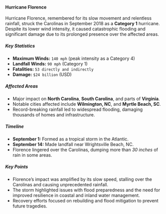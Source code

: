 #### Hurricane Florence

Hurricane Florence, remembered for its slow movement and relentless rainfall, struck the Carolinas in September 2018 as a **Category 1** hurricane. Despite its lower wind intensity, it caused catastrophic flooding and significant damage due to its prolonged presence over the affected areas.

##### Key Statistics

- **Maximum Winds:** `140 mph` (peak intensity as a Category 4)
- **Landfall Winds:** `90 mph` (Category 1)
- **Fatalities:** `53 directly and indirectly`
- **Damage:** `$24 billion` (USD)

##### Affected Areas

- Major impact on **North Carolina**, **South Carolina**, and parts of **Virginia**.
- Notable cities affected include **Wilmington, NC**, and **Myrtle Beach, SC**.
- Record-breaking rainfall led to widespread flooding, damaging thousands of homes and infrastructure.

##### Timeline

- **September 1:** Formed as a tropical storm in the Atlantic.
- **September 14:** Made landfall near Wrightsville Beach, NC.
- Florence lingered over the Carolinas, dumping more than *30 inches* of rain in some areas.

##### Key Points

- Florence’s impact was amplified by its slow speed, stalling over the Carolinas and causing unprecedented rainfall.
- The storm highlighted issues with flood preparedness and the need for improved resilience in coastal and inland water management.
- Recovery efforts focused on rebuilding and flood mitigation to prevent future tragedies.
